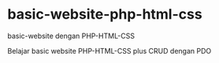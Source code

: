 # basic-website-php-html-css
basic-website dengan PHP-HTML-CSS

Belajar basic website PHP-HTML-CSS plus CRUD dengan PDO
